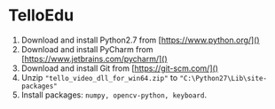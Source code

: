 # TelloEdu

1. Download and install Python2.7 from [https://www.python.org/]()
2. Download and install PyCharm from [https://www.jetbrains.com/pycharm/]()
3. Download and install Git from [https://git-scm.com/]()
4. Unzip `"tello_video_dll_for_win64.zip"` to `"C:\Python27\Lib\site-packages"`
5. Install packages: `numpy, opencv-python, keyboard`.
